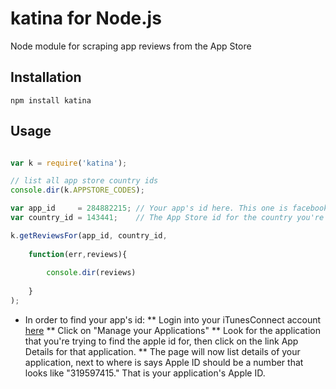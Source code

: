 # katina for Node.js

Node module for scraping app reviews from the App Store

## Installation
`npm install katina`

## Usage
```javascript

var k = require('katina');

// list all app store country ids
console.dir(k.APPSTORE_CODES);

var app_id     = 284882215; // Your app's id here. This one is facebook's.
var country_id = 143441;    // The App Store id for the country you're interested in. This one is United States. 

k.getReviewsFor(app_id, country_id, 
	
	function(err,reviews){
	
		console.dir(reviews)
	
	}
);

```

* In order to find your app's id:
** Login into your iTunesConnect account [here](http://itunesconnect.apple.com/)
** Click on "Manage your Applications"
** Look for the application that you're trying to find the apple id for, then click on the link App Details for that application.
** The page will now list details of your application, next to where is says Apple ID should be a number that looks like "319597415." That is your application's Apple ID.